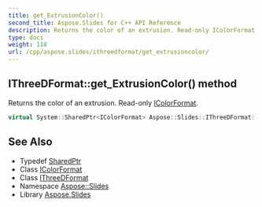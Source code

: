 ```yaml
---
title: get_ExtrusionColor()
second_title: Aspose.Slides for C++ API Reference
description: Returns the color of an extrusion. Read-only IColorFormat.
type: docs
weight: 118
url: /cpp/aspose.slides/ithreedformat/get_extrusioncolor/
---
```

## IThreeDFormat::get_ExtrusionColor() method


Returns the color of an extrusion. Read-only [IColorFormat](../../icolorformat/).

```cpp
virtual System::SharedPtr<IColorFormat> Aspose::Slides::IThreeDFormat::get_ExtrusionColor()=0
```

## See Also

* Typedef [SharedPtr](../../system/sharedptr/)
* Class [IColorFormat](../icolorformat/)
* Class [IThreeDFormat](./)
* Namespace [Aspose::Slides](../)
* Library [Aspose.Slides](../../)